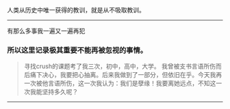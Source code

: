 人类从历史中唯一获得的教训，就是从不吸取教训。

---


有那么多事我一遍又一遍再犯

### 所以这里记录极其重要不能再被忽视的事情。

> 寻找crush的课题考了我三次，初中，高中，大学。
> 我曾被支书言语所伤而后痛下决心，我要把心抽离。后来我做到了一部分，但依旧在乎。今天我再一次被他言语所伤，这一次我认为：我们是孽缘！我要离她远点，不知这一次我能坚持多久呢？


---
